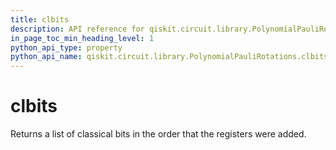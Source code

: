 ```yaml
---
title: clbits
description: API reference for qiskit.circuit.library.PolynomialPauliRotations.clbits
in_page_toc_min_heading_level: 1
python_api_type: property
python_api_name: qiskit.circuit.library.PolynomialPauliRotations.clbits
---
```


# clbits

Returns a list of classical bits in the order that the registers were added.

